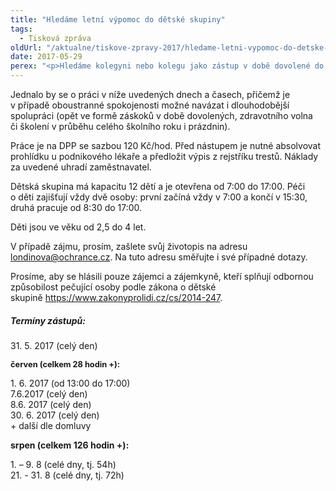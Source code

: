 ```yaml
---
title: "Hledáme letní výpomoc do dětské skupiny"
tags:
  - Tisková zpráva
oldUrl: "/aktualne/tiskove-zpravy-2017/hledame-letni-vypomoc-do-detske-skupiny"
date: 2017-05-29
perex: "<p>Hledáme kolegyni nebo kolegu jako zástup v době dovolené do dětské skupiny Motejlci při Kanceláři veřejného ochránce práv.</p>"
---
```


<!-- imported from the old website -->

<p>Jednalo by se o práci v níže uvedených dnech a časech, přičemž je v případě oboustranné spokojenosti možné navázat i dlouhodobější spolupráci (opět ve formě záskoků v době dovolených, zdravotního volna či školení v průběhu celého školního roku i prázdnin).</p> <p>Práce je na DPP se sazbou 120 Kč/hod. Před nástupem je nutné absolvovat prohlídku u podnikového lékaře a předložit výpis z rejstříku trestů. Náklady za uvedené uhradí zaměstnavatel.</p><p> Dětská skupina má kapacitu 12 dětí a je otevřena od 7:00 do 17:00. Péči o děti zajišťují vždy dvě osoby: první začíná vždy v 7:00 a končí v 15:30, druhá pracuje od 8:30 do 17:00. </p><p>Děti jsou ve věku od 2,5 do 4 let. </p><p> V případě zájmu, prosím, zašlete svůj životopis na adresu <a href="mailto:londinova@ochrance.cz">londinova@ochrance.cz</a>. Na tuto adresu směřujte i své případné dotazy.</p><p> Prosíme, aby se hlásili pouze zájemci a zájemkyně, kteří splňují odbornou způsobilost pečující osoby podle zákona o dětské skupině <a href="https://www.zakonyprolidi.cz/cs/2014-247" target="_blank">https://www.zakonyprolidi.cz/cs/2014-247</a>.</p><h5>Termíny zástupů:</h5><p>31. 5. 2017 (celý den)</p><p><span style="font-size: 12.8px;"><b>červen (celkem 28 hodin +):</b></span></p><p> 1. 6. 2017 (od 13:00 do 17:00) <br /> 7.6.2017 (celý den)<br /> 8.6. 2017 (celý den)<br /> 30. 6. 2017 (celý den)<br /> + další dle domluvy</p> <p><b>srpen (celkem 126 hodin +):</b></p><p>1. &ndash; 9. 8 (celé dny, tj. 54h)<br /> 21. - 31. 8 (celé dny, tj. 72h)</p>
